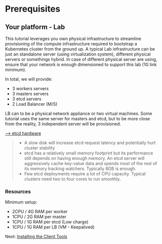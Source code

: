 # Prerequisites

## Your platform - Lab
This tutorial leverages you own physical infrastructure to streamline provisioning of the compute infrastructure required to bootstrap
a Kubernetes cluster from the ground up.
A typical Lab infrastructure can be just an standalone server (using virtualization system), different physical servers or
somethings hybrid.
In case of different physical server are using, ensure that your network is enough dimensioned to support this lab (1G link minimum).

In total, we will provide:
- 3 workers servers
- 3 masters servers
- 3 etcd servers
- 2 Load Balancer (M/S)

LB can to be a physical network appliance or two virtual machines.
Some tutorial uses the same server for masters and etcd, but to be more close from the reality, 3 independent server will be provisioned.

[--> etcd hardware](https://coreos.com/etcd/docs/latest/op-guide/hardware.html)
> * A slow disk will increase etcd request latency and potentially hurt cluster stability
> * etcd has a relatively small memory footprint but its performance still depends on having enough memory. An etcd server will aggressively cache key-value data and spends most of the rest of its memory tracking watchers. Typically 8GB is enough.
> * Few etcd deployments require a lot of CPU capacity. Typical clusters need two to four cores to run smoothly. 


### Resources

Minimum setup:

- 2CPU / 4G RAM per worker
- 1CPU / 2G RAM per master
- 1CPU / 1G RAM per etcd (Low charge)
- 1CPU / 1G RAM per LB (VM - Keepalived)

Next: [Installing the Client Tools](02-client-tools.md)
